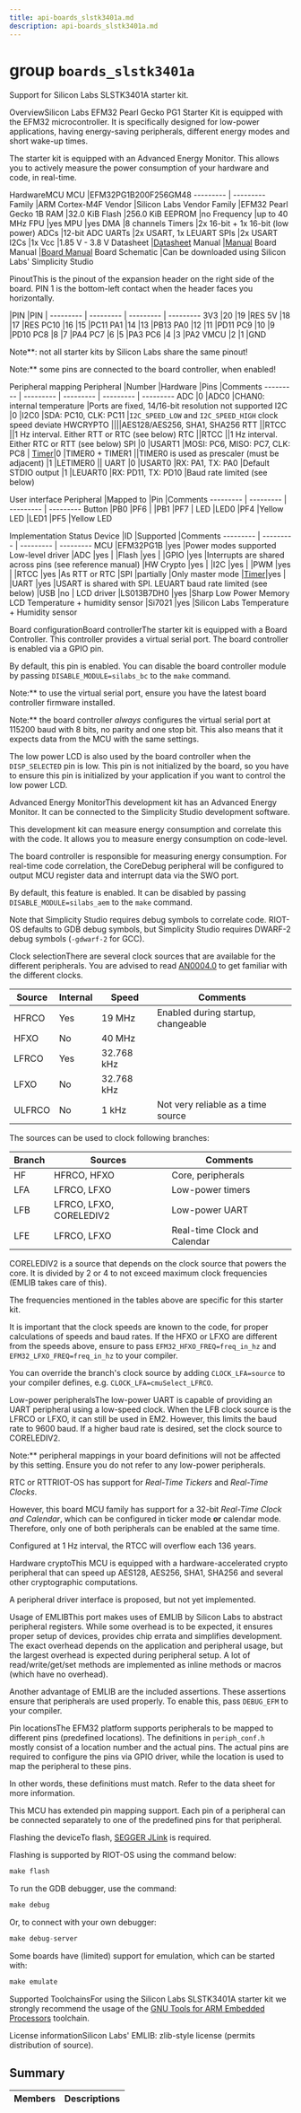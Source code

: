 ```yaml
---
title: api-boards_slstk3401a.md
description: api-boards_slstk3401a.md
---
```

# group `boards_slstk3401a` 

Support for Silicon Labs SLSTK3401A starter kit.

OverviewSilicon Labs EFM32 Pearl Gecko PG1 Starter Kit is equipped with the EFM32 microcontroller. It is specifically designed for low-power applications, having energy-saving peripherals, different energy modes and short wake-up times.

The starter kit is equipped with an Advanced Energy Monitor. This allows you to actively measure the power consumption of your hardware and code, in real-time.

HardwareMCU
MCU   |EFM32PG1B200F256GM48
--------- | ---------
Family   |ARM Cortex-M4F
Vendor   |Silicon Labs
Vendor Family   |EFM32 Pearl Gecko 1B
RAM   |32.0 KiB
Flash   |256.0 KiB
EEPROM   |no
Frequency   |up to 40 MHz
FPU   |yes
MPU   |yes
DMA   |8 channels
Timers   |2x 16-bit + 1x 16-bit (low power)
ADCs   |12-bit ADC
UARTs   |2x USART, 1x LEUART
SPIs   |2x USART
I2Cs   |1x
Vcc   |1.85 V - 3.8 V
Datasheet   |[Datasheet](https://www.silabs.com/documents/public/data-sheets/efm32pg1-datasheet.pdf)
Manual   |[Manual](https://www.silabs.com/documents/public/reference-manuals/efm32pg1-rm.pdf)
Board Manual   |[Board Manual](https://www.silabs.com/documents/public/user-guides/ug154-stk3401-user-guide.pdf)
Board Schematic   |Can be downloaded using Silicon Labs' Simplicity Studio

PinoutThis is the pinout of the expansion header on the right side of the board. PIN 1 is the bottom-left contact when the header faces you horizontally.

|PIN   |PIN   |
--------- | --------- | --------- | ---------
3V3   |20   |19   |RES
5V   |18   |17   |RES
PC10   |16   |15   |PC11
PA1   |14   |13   |PB13
PA0   |12   |11   |PD11
PC9   |10   |9   |PD10
PC8   |8   |7   |PA4
PC7   |6   |5   |PA3
PC6   |4   |3   |PA2
VMCU   |2   |1   |GND

Note**: not all starter kits by Silicon Labs share the same pinout!

Note:** some pins are connected to the board controller, when enabled!

Peripheral mapping
Peripheral   |Number   |Hardware   |Pins   |Comments
--------- | --------- | --------- | --------- | ---------
ADC   |0   |ADC0   |CHAN0: internal temperature   |Ports are fixed, 14/16-bit resolution not supported
I2C   |0   |I2C0   |SDA: PC10, CLK: PC11   |`I2C_SPEED_LOW` and `I2C_SPEED_HIGH` clock speed deviate
HWCRYPTO   ||||AES128/AES256, SHA1, SHA256
RTT   ||RTCC   ||1 Hz interval. Either RTT or RTC (see below)
RTC   ||RTCC   ||1 Hz interval. Either RTC or RTT (see below)
SPI   |0   |USART1   |MOSI: PC6, MISO: PC7, CLK: PC8   |
[Timer](./doc/starlight-docs/src/content/docs/apidoc/api-pkg_paho_mqtt.md#structTimer)|0   |TIMER0 + TIMER1   ||TIMER0 is used as prescaler (must be adjacent)
|1   |LETIMER0   ||
UART   |0   |USART0   |RX: PA1, TX: PA0   |Default STDIO output
|1   |LEUART0   |RX: PD11, TX: PD10   |Baud rate limited (see below)

User interface
Peripheral   |Mapped to   |Pin   |Comments
--------- | --------- | --------- | ---------
Button   |PB0   |PF6   |
|PB1   |PF7   |
LED   |LED0   |PF4   |Yellow LED
|LED1   |PF5   |Yellow LED

Implementation Status
Device   |ID   |Supported   |Comments
--------- | --------- | --------- | ---------
MCU   |EFM32PG1B   |yes   |Power modes supported
Low-level driver   |ADC   |yes   |
|Flash   |yes   |
|GPIO   |yes   |Interrupts are shared across pins (see reference manual)
|HW Crypto   |yes   |
|I2C   |yes   |
|PWM   |yes   |
|RTCC   |yes   |As RTT or RTC
|SPI   |partially   |Only master mode
|[Timer](./doc/starlight-docs/src/content/docs/apidoc/api-pkg_paho_mqtt.md#structTimer)|yes   |
|UART   |yes   |USART is shared with SPI. LEUART baud rate limited (see below)
|USB   |no   |
LCD driver   |LS013B7DH0   |yes   |Sharp Low Power Memory LCD
Temperature + humidity sensor   |Si7021   |yes   |Silicon Labs Temperature + Humidity sensor

Board configurationBoard controllerThe starter kit is equipped with a Board Controller. This controller provides a virtual serial port. The board controller is enabled via a GPIO pin.

By default, this pin is enabled. You can disable the board controller module by passing `DISABLE_MODULE=silabs_bc` to the `make` command.

Note:** to use the virtual serial port, ensure you have the latest board controller firmware installed.

Note:** the board controller *always* configures the virtual serial port at 115200 baud with 8 bits, no parity and one stop bit. This also means that it expects data from the MCU with the same settings.

The low power LCD is also used by the board controller when the `DISP_SELECTED` pin is low. This pin is not initialized by the board, so you have to ensure this pin is initialized by your application if you want to control the low power LCD.

Advanced Energy MonitorThis development kit has an Advanced Energy Monitor. It can be connected to the Simplicity Studio development software.

This development kit can measure energy consumption and correlate this with the code. It allows you to measure energy consumption on code-level.

The board controller is responsible for measuring energy consumption. For real-time code correlation, the CoreDebug peripheral will be configured to output MCU register data and interrupt data via the SWO port.

By default, this feature is enabled. It can be disabled by passing `DISABLE_MODULE=silabs_aem` to the `make` command.

Note that Simplicity Studio requires debug symbols to correlate code. RIOT-OS defaults to GDB debug symbols, but Simplicity Studio requires DWARF-2 debug symbols (`-gdwarf-2` for GCC).

Clock selectionThere are several clock sources that are available for the different peripherals. You are advised to read [AN0004.0](https://www.silabs.com/documents/public/application-notes/an0004.0-efm32-cmu.pdf) to get familiar with the different clocks.

Source   |Internal   |Speed   |Comments
--------- | --------- | --------- | ---------
HFRCO   |Yes   |19 MHz   |Enabled during startup, changeable
HFXO   |No   |40 MHz   |
LFRCO   |Yes   |32.768 kHz   |
LFXO   |No   |32.768 kHz   |
ULFRCO   |No   |1 kHz   |Not very reliable as a time source

The sources can be used to clock following branches:

Branch   |Sources   |Comments
--------- | --------- | ---------
HF   |HFRCO, HFXO   |Core, peripherals
LFA   |LFRCO, LFXO   |Low-power timers
LFB   |LFRCO, LFXO, CORELEDIV2   |Low-power UART
LFE   |LFRCO, LFXO   |Real-time Clock and Calendar

CORELEDIV2 is a source that depends on the clock source that powers the core. It is divided by 2 or 4 to not exceed maximum clock frequencies (EMLIB takes care of this).

The frequencies mentioned in the tables above are specific for this starter kit.

It is important that the clock speeds are known to the code, for proper calculations of speeds and baud rates. If the HFXO or LFXO are different from the speeds above, ensure to pass `EFM32_HFXO_FREQ=freq_in_hz` and `EFM32_LFXO_FREQ=freq_in_hz` to your compiler.

You can override the branch's clock source by adding `CLOCK_LFA=source` to your compiler defines, e.g. `CLOCK_LFA=cmuSelect_LFRCO`.

Low-power peripheralsThe low-power UART is capable of providing an UART peripheral using a low-speed clock. When the LFB clock source is the LFRCO or LFXO, it can still be used in EM2. However, this limits the baud rate to 9600 baud. If a higher baud rate is desired, set the clock source to CORELEDIV2.

Note:** peripheral mappings in your board definitions will not be affected by this setting. Ensure you do not refer to any low-power peripherals.

RTC or RTTRIOT-OS has support for *Real-Time Tickers* and *Real-Time Clocks*.

However, this board MCU family has support for a 32-bit *Real-Time Clock and Calendar*, which can be configured in ticker mode **or** calendar mode. Therefore, only one of both peripherals can be enabled at the same time.

Configured at 1 Hz interval, the RTCC will overflow each 136 years.

Hardware cryptoThis MCU is equipped with a hardware-accelerated crypto peripheral that can speed up AES128, AES256, SHA1, SHA256 and several other cryptographic computations.

A peripheral driver interface is proposed, but not yet implemented.

Usage of EMLIBThis port makes uses of EMLIB by Silicon Labs to abstract peripheral registers. While some overhead is to be expected, it ensures proper setup of devices, provides chip errata and simplifies development. The exact overhead depends on the application and peripheral usage, but the largest overhead is expected during peripheral setup. A lot of read/write/get/set methods are implemented as inline methods or macros (which have no overhead).

Another advantage of EMLIB are the included assertions. These assertions ensure that peripherals are used properly. To enable this, pass `DEBUG_EFM` to your compiler.

Pin locationsThe EFM32 platform supports peripherals to be mapped to different pins (predefined locations). The definitions in `periph_conf.h` mostly consist of a location number and the actual pins. The actual pins are required to configure the pins via GPIO driver, while the location is used to map the peripheral to these pins.

In other words, these definitions must match. Refer to the data sheet for more information.

This MCU has extended pin mapping support. Each pin of a peripheral can be connected separately to one of the predefined pins for that peripheral.

Flashing the deviceTo flash, [SEGGER JLink](https://www.segger.com/jlink-software.html) is required.

Flashing is supported by RIOT-OS using the command below:

```cpp
make flash
```

To run the GDB debugger, use the command:

```cpp
make debug
```

Or, to connect with your own debugger:

```cpp
make debug-server
```

Some boards have (limited) support for emulation, which can be started with:

```cpp
make emulate
```

Supported ToolchainsFor using the Silicon Labs SLSTK3401A starter kit we strongly recommend the usage of the [GNU Tools for ARM Embedded Processors](https://developer.arm.com/open-source/gnu-toolchain/gnu-rm) toolchain.

License informationSilicon Labs' EMLIB: zlib-style license (permits distribution of source).

## Summary

 Members                        | Descriptions                                
--------------------------------|---------------------------------------------

